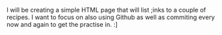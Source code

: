 I will be creating a simple HTML page that will list ;inks to a couple of recipes. I want to focus on also using Github as well as commiting every now and again to get the practise in. :]